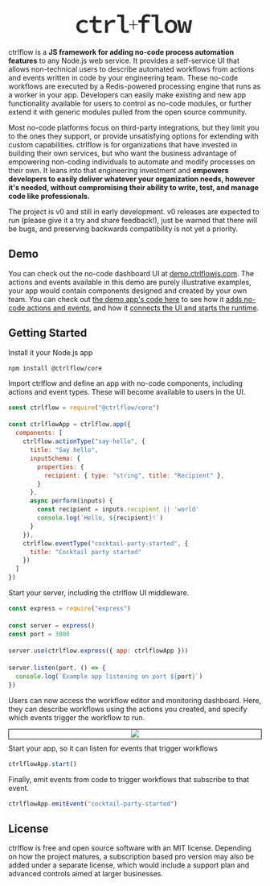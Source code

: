 <p align="center" style="margin-bottom: -5px">
  <img width="245" height="70" src="./docs/assets/Logo.PNG">
</p>

ctrlflow is a **JS framework for adding no-code process automation features** to any Node.js web service. It provides a self-service UI that allows non-technical users to describe automated workflows from actions and events written in code by your engineering team. These no-code workflows are executed by a Redis-powered processing engine that runs as a worker in your app. Developers can easily make existing and new app functionality available for users to control as no-code modules, or further extend it with generic modules pulled from the open source community.

Most no-code platforms focus on third-party integrations, but they limit you to the ones they support, or provide unsatisfying options for extending with custom capabilities. ctrlflow is for organizations that have invested in building their own services, but who want the business advantage of empowering non-coding individuals to automate and modify processes on their own. It leans into that engineering investment and **empowers developers to easily deliver whatever your organization needs, however it's needed, without compromising their ability to write, test, and manage code like professionals.**

The project is v0 and still in early development. v0 releases are expected to run (please give it a try and share feedback!), just be warned that there will be bugs, and preserving backwards compatibility is not yet a priority.

## Demo

You can check out the no-code dashboard UI at [demo.ctrlflowjs.com](https://demo.ctrlflowjs.com/). The actions and events available in this demo are purely illustrative examples, your app would contain components designed and created by your own team. You can check out [the demo app's code here](https://github.com/ctrlflowjs/ctrlflow/tree/main/examples/crm) to see how it [adds no-code actions and events](https://github.com/ctrlflowjs/ctrlflow/blob/main/examples/crm/src/ctrlflow/app.js), and how it [connects the UI and starts the runtime](https://github.com/ctrlflowjs/ctrlflow/blob/main/examples/crm/src/server.js).


## Getting Started

Install it your Node.js app
```
npm install @ctrlflow/core
```
Import ctrlflow and define an app with no-code components, including actions and event types. These will become available to users in the UI.

```javascript
const ctrlflow = require("@ctrlflow/core")

const ctrlflowApp = ctrlflow.app({
  components: [
    ctrlflow.actionType("say-hello", {
      title: "Say hello",
      inputSchema: {
        properties: {
          recipient: { type: "string", title: "Recipient" },
        }
      },
      async perform(inputs) {
        const recipient = inputs.recipient || 'world'
        console.log(`Hello, ${recipient}!`)
      }
    }),
    ctrlflow.eventType("cocktail-party-started", {
      title: "Cocktail party started"
    })
  ]
})
```

Start your server, including the ctrlflow UI middleware.
```javascript
const express = require("express")

const server = express()
const port = 3000

server.use(ctrlflow.express({ app: ctrlflowApp }))

server.listen(port, () => {
  console.log(`Example app listening on port ${port}`)
})
```

Users can now access the workflow editor and monitoring dashboard. Here, they can describe workflows using the actions you created, and specify which events trigger the workflow to run.

<p align="center" style="margin-bottom: -5px; border: 1px solid black;">
  <kbd>
    <img height="450" src="https://user-images.githubusercontent.com/7517915/190938890-02115568-e222-4c18-bfd5-385797805c31.png">
  </kbd>
</p>


Start your app, so it can listen for events that trigger workflows
```javascript
ctrlflowApp.start()
```

Finally, emit events from code to trigger workflows that subscribe to that event.

```javascript
ctrlflowApp.emitEvent("cocktail-party-started")
```

## License

ctrlflow is free and open source software with an MIT license. Depending on how the project matures, a subscription based pro version may also be added under a separate license, which would include a support plan and advanced controls aimed at larger businesses.
